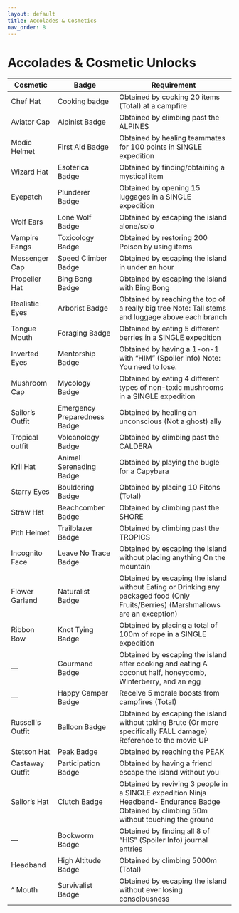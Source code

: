 ```yaml
---
layout: default
title: Accolades & Cosmetics
nav_order: 8
---
```

# Accolades & Cosmetic Unlocks

| Cosmetic | Badge | Requirement |
| --- | --- | --- |
| Chef Hat | Cooking badge | Obtained by cooking 20 items (Total) at a campfire |
| Aviator Cap | Alpinist Badge | Obtained by climbing past the ALPINES |
| Medic Helmet | First Aid Badge | Obtained by healing teammates for 100 points in SINGLE expedition |
| Wizard Hat | Esoterica Badge | Obtained by finding/obtaining a mystical item |
| Eyepatch | Plunderer Badge | Obtained by opening 15 luggages in a SINGLE expedition |
| Wolf Ears | Lone Wolf Badge | Obtained by escaping the island alone/solo |
| Vampire Fangs | Toxicology Badge | Obtained by restoring 200 Poison by using items |
| Messenger Cap | Speed Climber Badge | Obtained by escaping the island in under an hour |
| Propeller Hat | Bing Bong Badge | Obtained by escaping the island with Bing Bong |
| Realistic Eyes | Arborist Badge | Obtained by reaching the top of a really big tree Note: Tall stems and luggage above each branch |
| Tongue Mouth | Foraging Badge | Obtained by eating 5 different berries in a SINGLE expedition |
| Inverted Eyes | Mentorship Badge | Obtained by having a 1-on-1 with “HIM” (Spoiler info) Note: You need to lose. |
| Mushroom Cap | Mycology Badge | Obtained by eating 4 different types of non-toxic mushrooms in a SINGLE expedition |
| Sailor’s Outfit | Emergency Preparedness Badge | Obtained by healing an unconscious (Not a ghost) ally |
| Tropical outfit | Volcanology Badge | Obtained by climbing past the CALDERA |
| Kril Hat | Animal Serenading Badge | Obtained by playing the bugle for a Capybara |
| Starry Eyes | Bouldering Badge | Obtained by placing 10 Pitons (Total) |
| Straw Hat | Beachcomber Badge | Obtained by climbing past the SHORE |
| Pith Helmet | Trailblazer Badge | Obtained by climbing past the TROPICS |
| Incognito Face | Leave No Trace Badge | Obtained by escaping the island without placing anything On the mountain |
| Flower Garland | Naturalist Badge | Obtained by escaping the island without Eating or Drinking any packaged food (Only Fruits/Berries) (Marshmallows are an exception) |
| Ribbon Bow | Knot Tying Badge | Obtained by placing a total of 100m of rope in a SINGLE expedition |
| — | Gourmand Badge | Obtained by escaping the island after cooking and eating A coconut half, honeycomb, Winterberry, and an egg |
| — | Happy Camper Badge | Receive 5 morale boosts from campfires (Total) |
| Russell's Outfit | Balloon Badge | Obtained by escaping the island without taking Brute (Or more specifically FALL damage) Reference to the movie UP |
| Stetson Hat | Peak Badge | Obtained by reaching the PEAK |
| Castaway Outfit | Participation Badge | Obtained by having a friend escape the island without you |
| Sailor’s Hat | Clutch Badge | Obtained by reviving 3 people in a SINGLE expedition Ninja Headband- Endurance Badge Obtained by climbing 50m without touching the ground |
| — | Bookworm Badge | Obtained by finding all 8 of “HIS” (Spoiler Info) journal entries |
| Headband | High Altitude Badge | Obtained by climbing 5000m (Total) |
| ^ Mouth | Survivalist Badge | Obtained by escaping the island without ever losing consciousness |

